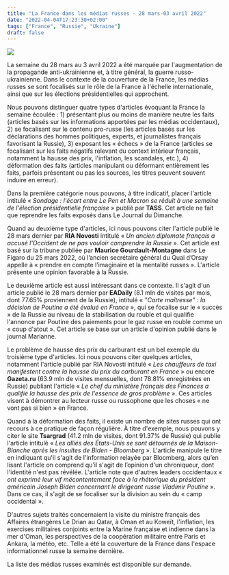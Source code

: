 ```yaml
---
title: "La France dans les médias russes - 28 mars-03 avril 2022"
date: "2022-04-04T17:23:30+02:00"
tags: ["France", "Russie", "Ukraine"]
draft: false
---
```


![](/images/eadaily_poutine.jpg)

La semaine du 28 mars au 3 avril 2022 a été marquée par l'augmentation de la propagande anti-ukrainienne et, à titre général, la guerre russo-ukrainienne. Dans le contexte de la couverture de la France, les médias russes se sont focalisés sur le rôle de la France à l'échelle internationale, ainsi que sur les élections présidentielles qui approchent.

Nous pouvons distinguer quatre types d'articles évoquant la France la semaine écoulée : 1) présentant plus ou moins de manière neutre les faits (articles basés sur les informations apportées par les médias occidentaux), 2) se focalisant sur le contenu pro-russe (les articles basés sur les déclarations des hommes politiques, experts, et journalistes français favorisant la Russie), 3) exposant les « échecs » de la France (articles se focalisant sur les faits négatifs relevant du context intérieur français, notamment la hausse des prix, l'inflation, les scandales, etc.), 4) déformation des faits (articles manipulant ou déformant entièrement les faits, parfois présentant ou pas les sources, les titres peuvent souvent induire en erreur).
 
Dans la première catégorie nous pouvons, à titre indicatif, placer l'article intitulé « *Sondage : l'écart entre Le Pen et Macron se réduit à une semaine de l'élection présidentielle française* » publié par **TASS**. Cet article ne fait que reprendre les faits exposés dans Le Journal du Dimanche.
 
Quand au deuxième type d'articles, ici nous pouvons citer l'article publié le 28 mars dernier par **RIA Novosti** intitulé « *Un ancien diplomate français a accusé l'Occident de ne pas vouloir comprendre la Russie* ». Cet article est basé sur la tribune publiée par **Maurice Gourdault-Montagne** dans Le Figaro du 25 mars 2022, où l’ancien secrétaire général du Quai d’Orsay appelle à « prendre en compte l’imaginaire et la mentalité russes ». L'article présente une opinion favorable à la Russie.
 
Le deuxième article est aussi intéressant dans ce contexte. Il s'agit d'un article publié le 28 mars dernier par **EADaily** (8.1 mln de visites par mois, dont 77.65% proviennent de la Russie), intitulé « *"Carte maîtresse" : la décision de Poutine a été évalué en France* », qui se focalise sur le « succès » de la Russie au niveau de la stabilisation du rouble et qui qualifie l'annonce par Poutine des paiements pour le gaz russe en rouble comme un « coup d'atout ». Cet article se base sur un article d'opinion publié dans le journal Marianne.
 
Le problème de hausse des prix du carburant est un bel exemple du troisième type d'articles. Ici nous pouvons citer quelques articles, notamment l'article publié par RIA Novosti intitulé « *Les chauffeurs de taxi manifestent contre la hausse du prix du carburant en France* » ou encore **Gazeta.ru** (63.9 mln de visites mensuelles, dont 78.81% enregistrées en Russie) publiant l'article « *Le chef du ministère français des Finances a qualifié la hausse des prix de l'essence de gros problème* ». Ces articles visent à démontrer au lecteur russe ou russophone que les choses « ne vont pas si bien » en France.
 
Quand à la déformation des faits, il existe un nombre de sites russes qui ont recours à ce pratique de façon régulière. À titre d'exemple, nous pouvons y citer le site **Tsargrad** (41.2 mln de visites, dont 91.37% de Russie) qui publie l'article intitulé « *Les alliés des États-Unis se sont détournés de la Maison-Blanche après les insultes de Biden - Bloomberg* ». L'article manipule le titre en indiquant qu'il s'agit de l'information relayée par Bloomberg, alors qu’en lisant l'article on comprend qu’il s'agit de l’opinion d'un chroniqueur, dont l'identité n'est pas révélée. L'article note que d'autres leaders occidentaux « *ont exprimé leur vif mécontentement face à la rhétorique du président américain Joseph Biden concernant le dirigeant russe Vladimir Poutine* ». Dans ce cas, il s'agit de se focaliser sur la division au sein du « camp occidental ».
 
D'autres sujets traités concernaient la visite du ministre français des Affaires étrangères Le Drian au Qatar, à Oman et au Koweït, l'inflation, les exercises militaires conjoints entre la Marine française et indienne dans la mer d'Oman, les perspectives de la coopération militaire entre Paris et Ankara, la météo, etc. Telle a été la couverture de la France dans l'espace informationnel russe la semaine dernière. 
 
La liste des médias russes examinés est disponible sur demande.